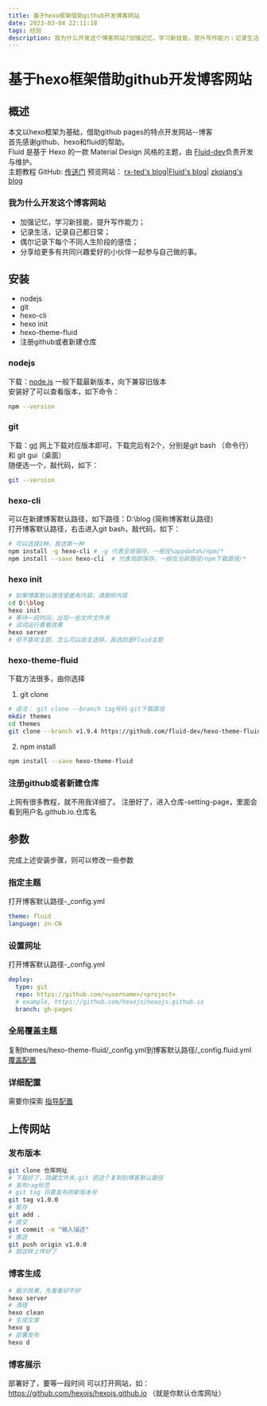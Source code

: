 ```yaml
---
title: 基于hexo框架借助github开发博客网站
date: 2023-03-04 22:11:18
tags: 经验
description: 我为什么开发这个博客网站?加强记忆，学习新技能，提升写作能力；记录生活，记录自己都日常；偶尔记录下每个不同人生阶段的感悟；分享给更多有共同兴趣爱好的小伙伴一起参与自己做的事。
---
```


# 基于hexo框架借助github开发博客网站

## 概述

本文以hexo框架为基础，借助github pages的特点开发网站--博客  
首先感谢github、hexo和fluid的帮助。  
Fluid 是基于 Hexo 的一款 Material Design 风格的主题，由 [Fluid-dev](https://github.com/fluid-dev)负责开发与维护。  
主题教程 GitHub: [传送门](https://github.com/fluid-dev/hexo-theme-fluid)
预览网站： [rx-ted's blog](https://rx-ted.github.io/blog)|[Fluid's blog](https://hexo.fluid-dev.com/)| [zkqiang's blog](https://zkqiang.cn/)

### 我为什么开发这个博客网站

- 加强记忆，学习新技能，提升写作能力；
- 记录生活，记录自己都日常；
- 偶尔记录下每个不同人生阶段的感悟；
- 分享给更多有共同兴趣爱好的小伙伴一起参与自己做的事。

## 安装

- nodejs
- git
- hexo-cli
- hexo init
- hexo-theme-fluid
- 注册github或者新建仓库

### nodejs

下载：[node.js](https://nodejs.org/zh-cn/download/)
一般下载最新版本，向下兼容旧版本  
安装好了可以查看版本，如下命令：

```bash
npm --version
```

### git

下载：[git](http://git-scm.com/)
网上下载对应版本即可，下载完后有2个，分别是git bash （命令行）和 git gui（桌面）  
随便选一个，敲代码，如下：

```bash
git --version
```

### hexo-cli

可以在新建博客默认路径，如下路径：D:\blog (简称博客默认路径)  
打开博客默认路径，右击进入git bash，敲代码，如下：

```bash
# 可以选择2种，我选第一种
npm install -g hexo-cli # -g 代表全局保存，一般在%appdata%/npm/*
npm install --save hexo-cli  # 代表局部保存，一般在当前路径/npm下载路径/*
```

### hexo init

```bash
# 如果博客默认路径里面有内容，请删除内容
cd D:\blog
hexo init
# 等待一段时间，出现一些文件文件夹
# 试试运行看看效果
hexo server
# 但不喜欢主题，怎么可以自主选择，我选的是Fluid主题
```

### hexo-theme-fluid

下载方法很多，由你选择  

1. git clone

```bash
# 语法： git clone --branch tag号码 git下载路径
mkdir themes
cd themes
git clone --branch v1.9.4 https://github.com/fluid-dev/hexo-theme-fluid.git
```

2. npm install

```bash
npm install --save hexo-theme-fluid
```

### 注册github或者新建仓库

上网有很多教程，就不用我详细了。
注册好了，进入仓库-setting-page，里面会看到用户名.github.io.仓库名

## 参数

完成上述安装步骤，则可以修改一些参数

### 指定主题

打开博客默认路径-_config.yml  

```yaml
theme: fluid
language: zn-CN
```

### 设置网址

打开博客默认路径-_config.yml  

```yaml
deploy:
  type: git
  repo: https://github.com/<username>/<project>
  # example, https://github.com/hexojs/hexojs.github.io
  branch: gh-pages
```

### 全局覆盖主题

复制themes/hexo-theme-fluid/_config.yml到博客默认路径/_config.fluid.yml
[覆盖配置](https://hexo.fluid-dev.com/docs/guide/#%E8%A6%86%E7%9B%96%E9%85%8D%E7%BD%AE)

### 详细配置

需要你探索
[指导配置](https://hexo.fluid-dev.com/docs/guide)

## 上传网站

### 发布版本

```bash
git clone 仓库网址
# 下载好了，隐藏文件夹.git 把这个复制到博客默认路径
# 发布rag标签
# git tag 将要发布的新版本号
git tag v1.0.0
# 暂存
git add .
# 提交
git commit -m "输入描述"
# 推送
git push origin v1.0.0
# 就这样上传好了
```

### 博客生成

```bash
# 展示效果，先看看好不好
hexo server
# 清理
hexo clean
# 生成文章
hexo g
# 部署发布
hexo d
```

### 博客展示

部署好了，要等一段时间
可以打开网站，如： <https://github.com/hexojs/hexojs.github.io> （就是你默认仓库网址）

